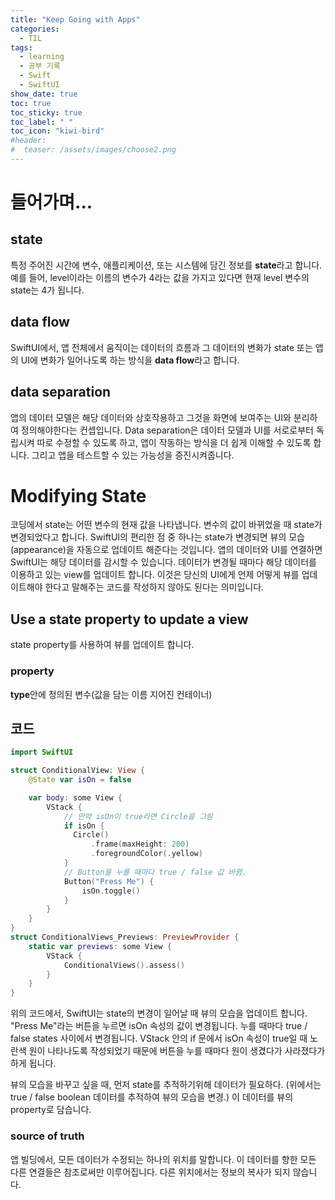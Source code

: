 ```yaml
---
title: "Keep Going with Apps"
categories:
  - TIL
tags:
  - learning
  - 공부 기록
  - Swift
  - SwiftUI
show_date: true
toc: true
toc_sticky: true
toc_label: " "
toc_icon: "kiwi-bird"
#header:
#  teaser: /assets/images/choose2.png
---
```


# 들어가며...

## state

  특정 주어진 시간에 변수, 애플리케이션, 또는 시스템에 담긴 정보를 **state**라고 합니다. 예를 들어, level이라는 이름의 변수가 4라는 값을 가지고 있다면 현재 level 변수의 state는 4가 됩니다.

## data flow  

  SwiftUI에서, 앱 전체에서 움직이는 데이터의 흐름과 그 데이터의 변화가 state 또는 앱의 UI에 변화가 일어나도록 하는 방식을 **data flow**라고 합니다.

## data separation

  앱의 데이터 모델은 해당 데이터와 상호작용하고 그것을 화면에 보여주는 UI와 분리하여 정의해야한다는 컨셉입니다. Data separation은 데이터 모델과 UI를 서로로부터 독립시켜 따로 수정할 수 있도록 하고, 앱이 작동하는 방식을 더 쉽게 이해할 수 있도록 합니다. 그리고 앱을 테스트할 수 있는 가능성을 증진시켜줍니다.

# Modifying State  

  코딩에서 state는 어떤 변수의 현재 값을 나타냅니다. 변수의 값이 바뀌었을 때 state가 변경되었다고 합니다. SwiftUI의 편리한 점 중 하나는 state가 변경되면 뷰의 모습(appearance)을 자동으로 업데이트 해준다는 것입니다. 앱의 데이터와 UI를 연결하면 SwiftUI는 해당 데이터를 감시할 수 있습니다. 데이터가 변경될 때마다 해당 데이터를 이용하고 있는 view를 업데이트 합니다. 이것은 당신의 UI에게 언제 어떻게 뷰를 업데이트해야 한다고 말해주는 코드를 작성하지 않아도 된다는 의미입니다.  

## Use a state property to update a view  

  state property를 사용하여 뷰를 업데이트 합니다.

### property  

  **type**안에 정의된 변수(값을 담는 이름 지어진 컨테이너)

## 코드  

  ```swift
  import SwiftUI  

  struct ConditionalView: View {
      @State var isOn = false

      var body: some View {
          VStack {
              // 만약 isOn이 true라면 Circle을 그림
              if isOn {
                Circle()
                    .frame(maxHeight: 200)
                    .foregroundColor(.yellow)
              }
              // Button을 누를 때마다 true / false 값 바뀜.
              Button("Press Me") {
                  isOn.toggle()
              }
          }
      }
  }
  struct ConditionalViews_Previews: PreviewProvider {
      static var previews: some View {
          VStack {
              ConditionalViews().assess()
          }
      }
  }
  ```  

  위의 코드에서, SwiftUI는 state의 변경이 일어날 때 뷰의 모습을 업데이트 합니다. "Press Me"라는 버튼을 누르면 isOn 속성의 값이 변경됩니다. 누를 때마다 true / false states 사이에서 변경됩니다. VStack 안의 if 문에서 isOn 속성이 true일 때 노란색 원이 나타나도록 작성되었기 때문에 버튼을 누를 때마다 원이 생겼다가 사라졌다가하게 됩니다.  

  뷰의 모습을 바꾸고 싶을 때, 먼저 state를 추적하기위해 데이터가 필요하다. (위에서는 true / false boolean 데이터를 추적하여 뷰의 모습을 변경.) 이 데이터를 뷰의 property로 담습니다.

### source of truth  

  앱 빌딩에서, 모든 데이터가 수정되는 하나의 위치를 말합니다. 이 데이터를 향한 모든 다른 연결들은 참조로써만 이루어집니다. 다른 위치에서는 정보의 복사가 되지 않습니다.
